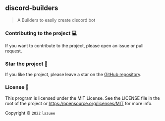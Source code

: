 ## discord-builders

> A Builders to easily create discord bot

### Contributing to the project 💻

If you want to contribute to the project, please open an issue or pull request.

### Star the project 🌟

If you like the project, please leave a star on the [GitHub repository](https://github.com/lazuee/typescript-template).

### License 🔑

This program is licensed under the MIT License. See the LICENSE file in the root of the project or https://opensource.org/licenses/MIT for more info.

Copyright © `2022` `lazuee`

